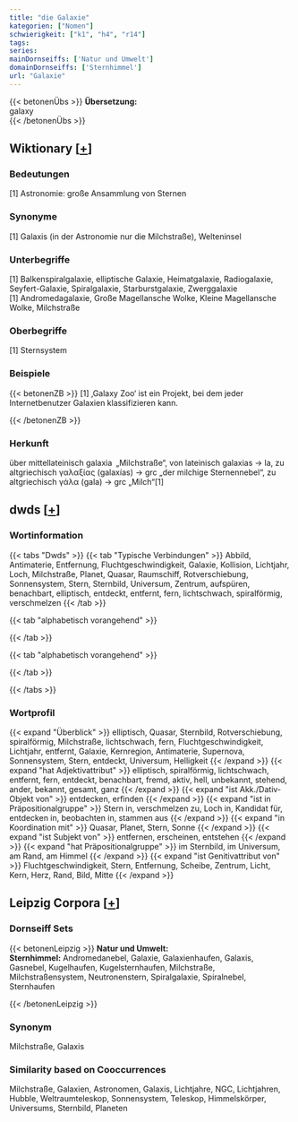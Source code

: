 ```yaml
---
title: "die Galaxie"
kategorien: ["Nomen"]
schwierigkeit: ["k1", "h4", "r14"]
tags:
series:
mainDornseiffs: ['Natur und Umwelt']
domainDornseiffs: ['Sternhimmel']
url: "Galaxie"
---
```


{{< betonenÜbs >}}
**Übersetzung:**  
galaxy  
{{< /betonenÜbs >}}

## Wiktionary [[+](https://de.wiktionary.org/wiki/Galaxie)]

### Bedeutungen
[1] Astronomie: große Ansammlung von Sternen  

### Synonyme
[1] Galaxis (in der Astronomie nur die Milchstraße), Welteninsel  

### Unterbegriffe
[1] Balkenspiralgalaxie, elliptische Galaxie, Heimatgalaxie, Radiogalaxie, Seyfert-Galaxie, Spiralgalaxie, Starburstgalaxie, Zwerggalaxie  
[1] Andromedagalaxie, Große Magellansche Wolke, Kleine Magellansche Wolke, Milchstraße  

### Oberbegriffe
[1] Sternsystem  

### Beispiele
{{< betonenZB >}}
[1] ‚Galaxy Zoo‘ ist ein Projekt, bei dem jeder Internetbenutzer Galaxien klassifizieren kann.  

{{< /betonenZB >}}
### Herkunft
über mittellateinisch galaxia „Milchstraße“, von lateinisch galaxias → la, zu altgriechisch γαλαξίας (galaxías) → grc „der milchige Sternennebel“, zu altgriechisch γάλα (gala) → grc „Milch“[1]  



## dwds [[+](https://www.dwds.de/wb/Galaxie)]

### Wortinformation
{{< tabs "Dwds" >}}
{{< tab "Typische Verbindungen" >}}
Abbild, Antimaterie, Entfernung, Fluchtgeschwindigkeit, Galaxie, Kollision, Lichtjahr, Loch, Milchstraße, Planet, Quasar, Raumschiff, Rotverschiebung, Sonnensystem, Stern, Sternbild, Universum, Zentrum, aufspüren, benachbart, elliptisch, entdeckt, entfernt, fern, lichtschwach, spiralförmig, verschmelzen
{{< /tab >}}

{{< tab "alphabetisch vorangehend" >}}

{{< /tab >}}

{{< tab "alphabetisch vorangehend" >}}

{{< /tab >}}

{{< /tabs >}}

### Wortprofil
{{< expand "Überblick" >}} elliptisch, Quasar, Sternbild, Rotverschiebung, spiralförmig, Milchstraße, lichtschwach, fern, Fluchtgeschwindigkeit, Lichtjahr, entfernt, Galaxie, Kernregion, Antimaterie, Supernova, Sonnensystem, Stern, entdeckt, Universum, Helligkeit {{< /expand >}}
{{< expand "hat Adjektivattribut" >}} elliptisch, spiralförmig, lichtschwach, entfernt, fern, entdeckt, benachbart, fremd, aktiv, hell, unbekannt, stehend, ander, bekannt, gesamt, ganz {{< /expand >}}
{{< expand "ist Akk./Dativ-Objekt von" >}} entdecken, erfinden {{< /expand >}}
{{< expand "ist in Präpositionalgruppe" >}} Stern in, verschmelzen zu, Loch in, Kandidat für, entdecken in, beobachten in, stammen aus {{< /expand >}}
{{< expand "in Koordination mit" >}} Quasar, Planet, Stern, Sonne {{< /expand >}}
{{< expand "ist Subjekt von" >}} entfernen, erscheinen, entstehen {{< /expand >}}
{{< expand "hat Präpositionalgruppe" >}} im Sternbild, im Universum, am Rand, am Himmel {{< /expand >}}
{{< expand "ist Genitivattribut von" >}} Fluchtgeschwindigkeit, Stern, Entfernung, Scheibe, Zentrum, Licht, Kern, Herz, Rand, Bild, Mitte {{< /expand >}}

## Leipzig Corpora [[+](https://corpora.uni-leipzig.de/en/res?word=Galaxie&corpusId=deu_newscrawl-public_2018)]

### Dornseiff Sets
{{< betonenLeipzig >}}
**Natur und Umwelt:**  
**Sternhimmel:** Andromedanebel, Galaxie, Galaxienhaufen, Galaxis, Gasnebel, Kugelhaufen, Kugelsternhaufen, Milchstraße, Milchstraßensystem, Neutronenstern, Spiralgalaxie, Spiralnebel, Sternhaufen  

{{< /betonenLeipzig >}}

### Synonym
Milchstraße, Galaxis


### Similarity based on Cooccurrences
Milchstraße, Galaxien, Astronomen, Galaxis, Lichtjahre, NGC, Lichtjahren, Hubble, Weltraumteleskop, Sonnensystem, Teleskop, Himmelskörper, Universums, Sternbild, Planeten

